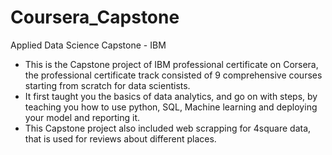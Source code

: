 # Coursera_Capstone
Applied Data Science Capstone - IBM
* This is the Capstone project of IBM professional certificate on Corsera, the professional certificate track consisted of 9 comprehensive courses starting from scratch for data scientists.
* It first taught you the basics of data analytics, and go on with steps, by teaching you how to use python, SQL, Machine learning and deploying your model and reporting it.
* This Capstone project also included web scrapping for 4square data, that is used for reviews about different places.
